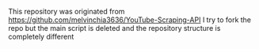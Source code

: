 This repository was originated from https://github.com/melvinchia3636/YouTube-Scraping-API
I try to fork the repo but the main script is deleted and the repository structure is completely different